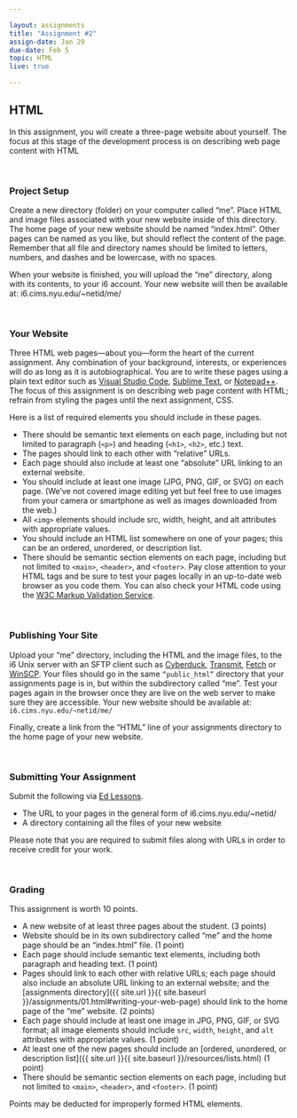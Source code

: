 ```yaml
---

layout: assignments
title: "Assignment #2"
assign-date: Jan 29
due-date: Feb 5
topic: HTML
live: true

---
```


## HTML
In this assignment, you will create a three-page website about yourself. The focus at this stage of the development process is on describing web page content with HTML

<div class="section-break"><br></div>

### Project Setup
Create a new directory (folder) on your computer called “me”. Place HTML and image files associated with your new website inside of this directory. The home page of your new website should be named “index.html”. Other pages can be named as you like, but should reflect the content of the page. Remember that all file and directory names should be limited to letters, numbers, and dashes and be lowercase, with no spaces.

When your website is finished, you will upload the “me” directory, along with its contents, to your i6 account. Your new website will then be available at: i6.cims.nyu.edu/~netid/me/

<div class="section-break"><br></div>

### Your Website
Three HTML web pages—about you—form the heart of the current assignment. Any combination of your background, interests, or experiences will do as long as it is autobiographical. You are to write these pages using a plain text editor such as [Visual Studio Code](https://code.visualstudio.com/), [Sublime Text](https://www.sublimetext.com/), or [Notepad++](https://notepad-plus-plus.org/). The focus of this assignment is on describing web page content with HTML; refrain from styling the pages until the next assignment, CSS.

Here is a list of required elements you should include in these pages.

- There should be semantic text elements on each page, including but not limited to paragraph (`<p>`) and heading (`<h1>`, `<h2>`, etc.) text.
- The pages should link to each other with “relative” URLs.
- Each page should also include at least one “absolute” URL linking to an external website.
- You should include at least one image (JPG, PNG, GIF, or SVG) on each page. (We’ve not covered image editing yet but feel free to use images from your camera or smartphone as well as images downloaded from the web.)
- All `<img>` elements should include src, width, height, and alt attributes with appropriate values.
- You should include an HTML list somewhere on one of your pages; this can be an ordered, unordered, or description list.
- There should be semantic section elements on each page, including but not limited to `<main>`, `<header>`, and `<footer>`.
Pay close attention to your HTML tags and be sure to test your pages locally in an up-to-date web browser as you code them. You can also check your HTML code using the [W3C Markup Validation Service](https://validator.w3.org/).

<div class="section-break"><br></div>

### Publishing Your Site
Upload your “me” directory, including the HTML and the image files, to the i6 Unix server with an SFTP client such as [Cyberduck](https://cyberduck.io/), [Transmit](https://panic.com/transmit/), [Fetch](https://www.nyu.edu/life/information-technology/getting-started/software.html) or [WinSCP](https://winscp.net/). Your files should go in the same `“public_html”` directory that your assignments page is in, but within the subdirectory called “me”. Test your pages again in the browser once they are live on the web server to make sure they are accessible. Your new website should be available at: `i6.cims.nyu.edu/~netid/me/`

Finally, create a link from the “HTML” line of your assignments directory to the home page of your new website.

<div class="section-break"><br></div>

### Submitting Your Assignment
Submit the following via [Ed Lessons]({{site.ed}}lessons/). 

- The URL to your pages in the general form of i6.cims.nyu.edu/~netid/
- A directory containing all the files of your new website

Please note that you are required to submit files along with URLs in order to receive credit for your work.

<div class="section-break"><br></div>

### Grading
This assignment is worth 10 points.

- A new website of at least three pages about the student. (3 points)
- Website should be in its own subdirectory called “me” and the home page should be an “index.html” file. (1 point)
- Each page should include semantic text elements, including both paragraph and heading text. (1 point)
- Pages should link to each other with relative URLs; each page should also include an absolute URL linking to an external website; and the [assignments directory]({{ site.url }}{{ site.baseurl }}/assignments/01.html#writing-your-web-page) should link to the home page of the “me” website. (2 points)
- Each page should include at least one image in JPG, PNG, GIF, or SVG format; all image elements should include `src`, `width`, `height`, and `alt` attributes with appropriate values. (1 point)
- At least one of the new pages should include an [ordered, unordered, or description list]({{ site.url }}{{ site.baseurl }}/resources/lists.html) (1 point)
- There should be semantic section elements on each page, including but not limited to `<main>`, `<header>`, and `<footer>`. (1 point)

Points may be deducted for improperly formed HTML elements.